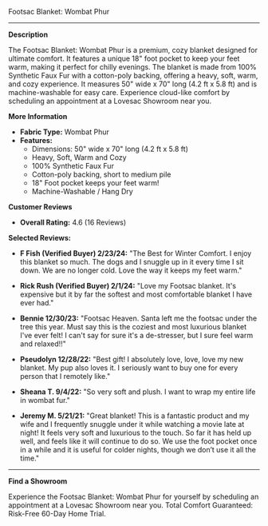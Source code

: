 Footsac Blanket: Wombat Phur

---

**Description**

The Footsac Blanket: Wombat Phur is a premium, cozy blanket designed for ultimate comfort. It features a unique 18" foot pocket to keep your feet warm, making it perfect for chilly evenings. The blanket is made from 100% Synthetic Faux Fur with a cotton-poly backing, offering a heavy, soft, warm, and cozy experience. It measures 50" wide x 70" long (4.2 ft x 5.8 ft) and is machine-washable for easy care. Experience cloud-like comfort by scheduling an appointment at a Lovesac Showroom near you.

**More Information**

- **Fabric Type:** Wombat Phur
- **Features:** 
  - Dimensions: 50" wide x 70" long (4.2 ft x 5.8 ft)
  - Heavy, Soft, Warm and Cozy
  - 100% Synthetic Faux Fur
  - Cotton-poly backing, short to medium pile
  - 18" Foot pocket keeps your feet warm!
  - Machine-Washable / Hang Dry

**Customer Reviews**

- **Overall Rating:** 4.6 (16 Reviews)

**Selected Reviews:**

- **F Fish (Verified Buyer) 2/23/24:** "The Best for Winter Comfort. I enjoy this blanket so much. The dogs and I snuggle up in it every time I sit down. We are no longer cold. Love the way it keeps my feet warm."

- **Rick Rush (Verified Buyer) 2/1/24:** "Love my Footsac blanket. It's expensive but it by far the softest and most comfortable blanket I have ever had."

- **Bennie 12/30/23:** "Footsac Heaven. Santa left me the footsac under the tree this year. Must say this is the coziest and most luxurious blanket I've ever felt! I can't say for sure it's a de-stresser, but I sure feel warm and relaxed!!"

- **Pseudolyn 12/28/22:** "Best gift! I absolutely love, love, love my new blanket. My pup also loves it. I seriously want to buy one for every person that I remotely like."

- **Sheana T. 9/4/22:** "So very soft and plush. I want to wrap my entire life in wombat fur."

- **Jeremy M. 5/21/21:** "Great blanket! This is a fantastic product and my wife and I frequently snuggle under it while watching a movie late at night! It feels very soft and luxurious to the touch. So far it has held up well, and feels like it will continue to do so. We use the foot pocket once in a while and it is useful for colder nights, though we don’t use it all the time."

---

**Find a Showroom**

Experience the Footsac Blanket: Wombat Phur for yourself by scheduling an appointment at a Lovesac Showroom near you. Total Comfort Guaranteed: Risk-Free 60-Day Home Trial.